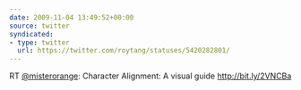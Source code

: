 ```yaml
---
date: 2009-11-04 13:49:52+00:00
source: twitter
syndicated:
- type: twitter
  url: https://twitter.com/roytang/statuses/5420282801/
---
```


RT [@misterorange](https://twitter.com/misterorange/): Character Alignment: A visual guide http://bit.ly/2VNCBa